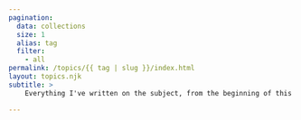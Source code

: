 ```yaml
---
pagination:
  data: collections
  size: 1
  alias: tag
  filter:
    - all
permalink: /topics/{{ tag | slug }}/index.html
layout: topics.njk
subtitle: >
    Everything I've written on the subject, from the beginning of this version of the site.

---
```

